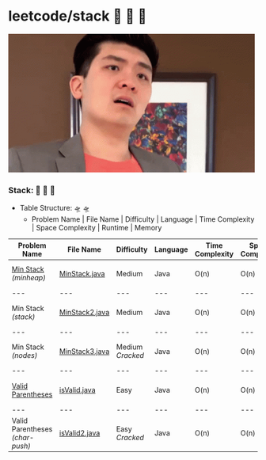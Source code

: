 # leetcode/stack :space_invader:	:space_invader:	:space_invader:	
![](https://github.com/guillermobermejo/leetcode/blob/main/f.gif)
### Stack: :space_invader:	:space_invader:	:space_invader:	
- Table Structure: :flying_saucer: :flying_saucer:
  - Problem Name | File Name | Difficulty | Language | Time Complexity | Space Complexity | Runtime | Memory

|Problem Name|File Name|Difficulty|Language|Time Complexity|Space Complexity|Runtime|Memory|
|---|---|---|---|---|---|---|---|
|[Min Stack](https://leetcode.com/problems/min-stack/)<br/>*(minheap)*|[MinStack.java](https://github.com/guillermobermejo/leetcode/blob/main/stack/MinStack.java)|Medium|Java|O(n)|O(n)|5ms<br/>(Beats 63.19%)|45.6mb<br/>(Beats 75.27%)|
|---|---|---|---|---|---|---|---|
|Min Stack<br/>*(stack)*|[MinStack2.java](https://github.com/guillermobermejo/leetcode/blob/main/stack/MinStack2.java)|Medium|Java|O(n)|O(n)|5ms<br/>(Beats 63.19%)|44.7mb<br/>(Beats 89.64%)|
|---|---|---|---|---|---|---|---|
|Min Stack<br/>*(nodes)*|[MinStack3.java](https://github.com/guillermobermejo/leetcode/blob/main/stack/MinStack3.java)|Medium<br/>*Cracked*|Java|O(n)|O(n)|4ms<br/>(Beats 98.12%)|44.86mb<br/>(Beats 86.30%)|
|---|---|---|---|---|---|---|---|
|[Valid Parentheses](https://leetcode.com/problems/valid-parentheses/)|[isValid.java](https://github.com/guillermobermejo/leetcode/blob/main/stack/isValid.java)|Easy|Java|O(n)|O(n)|2ms<br/>(Beats 79.10%)|42.9mb<br/>(Beats 20.54%)|
|---|---|---|---|---|---|---|---|
|Valid Parentheses<br/>*(char-push)*|[isValid2.java](https://github.com/guillermobermejo/leetcode/blob/main/stack/isValid2.java)|Easy<br/>*Cracked*|Java|O(n)|O(n)|1ms<br/>(Beats 98.54%)|41.5mb<br/>(Beats 10.3%)|
